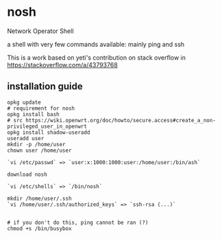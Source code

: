 # nosh

Network Operator Shell

a shell with very few commands available: mainly ping and ssh

This is a work based on yeti's contribution on stack overflow in https://stackoverflow.com/a/43793768

## installation guide

```
opkg update
# requirement for nosh
opkg install bash
# src https://wiki.openwrt.org/doc/howto/secure.access#create_a_non-privileged_user_in_openwrt
opkg install shadow-useradd
useradd user
mkdir -p /home/user
chown user /home/user

`vi /etc/passwd` => `user:x:1000:1000:user:/home/user:/bin/ash`

download nosh

`vi /etc/shells` => `/bin/nosh`

mkdir /home/user/.ssh
`vi /home/user/.ssh/authorized_keys` => `ssh-rsa (...)`


# if you don't do this, ping cannot be ran (?)
chmod +s /bin/busybox
```
